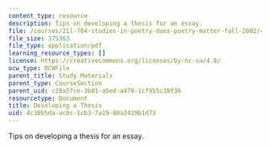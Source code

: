 ```yaml
---
content_type: resource
description: Tips on developing a thesis for an essay.
file: /courses/21l-704-studies-in-poetry-does-poetry-matter-fall-2002/4c38b5daacbc1cb37a1980a2419b1d73_21L_704thesis.pdf
file_size: 375363
file_type: application/pdf
learning_resource_types: []
license: https://creativecommons.org/licenses/by-nc-sa/4.0/
ocw_type: OCWFile
parent_title: Study Materials
parent_type: CourseSection
parent_uid: c28a57ce-3b81-a5ed-a478-1cf955c38f36
resourcetype: Document
title: Developing a Thesis
uid: 4c38b5da-acbc-1cb3-7a19-80a2419b1d73
---
```

Tips on developing a thesis for an essay.